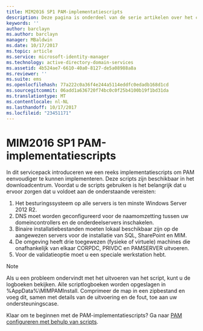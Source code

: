 ```yaml
---
title: MIM2016 SP1 PAM-implementatiescripts
description: Deze pagina is onderdeel van de serie artikelen over het configureren van Privileged Identity Manager met behulp van scripts. De pagina bevat een lijst met aannames met betrekking tot de omgeving.
keywords: ''
author: barclayn
ms.author: barclayn
manager: MBaldwin
ms.date: 10/17/2017
ms.topic: article
ms.service: microsoft-identity-manager
ms.technology: active-directory-domain-services
ms.assetid: 4b524ae7-6610-40a0-8127-de5a08988a8a
ms.reviewer: ''
ms.suite: ems
ms.openlocfilehash: 77a222c0a36f4e244a5114eddfc0edadb168d1cd
ms.sourcegitcommit: 06add1a636720f74bc0c0f25b4100b19f1bd31da
ms.translationtype: MT
ms.contentlocale: nl-NL
ms.lasthandoff: 10/17/2017
ms.locfileid: "23451171"
---
```

# <a name="mim2016-sp1-pam-deployment-scripts"></a>MIM2016 SP1 PAM-implementatiescripts

In dit servicepack introduceren we een reeks implementatiescripts om PAM eenvoudiger te kunnen implementeren. Deze scripts zijn beschikbaar in het downloadcentrum. Voordat u de scripts gebruiken is het belangrijk dat u ervoor zorgen dat u voldoet aan de onderstaande vereisten:

1. Het besturingssysteem op alle servers is ten minste Windows Server 2012 R2.
2. DNS moet worden geconfigureerd voor de naamomzetting tussen uw domeincontrollers en de onderdeelservers inschakelen.
3. Binaire installatiebestanden moeten lokaal beschikbaar zijn op de aangewezen servers voor de installatie van SQL, SharePoint en MIM.
4. De omgeving heeft drie toegewezen (fysieke of virtuele) machines die onafhankelijk van elkaar CORPDC, PRIVDC en PAMSERVER uitvoeren.
5. Voor de validatieoptie moet u een speciale werkstation hebt.

>[!NOTE]
>Als u een probleem ondervindt met het uitvoeren van het script, kunt u de logboeken bekijken. Alle scriptlogboeken worden opgeslagen in %AppData%\MIMPAMInstall. Comprimeer de map in een zipbestand en voeg dit, samen met details van de uitvoering en de fout, toe aan uw ondersteuningscase.

Klaar om te beginnen met de PAM-implementatiescripts? Ga naar [PAM configureren met behulp van scripts](./pam/sp1-pam-configure-using-scripts.md).
